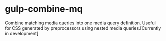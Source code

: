 gulp-combine-mq
===============

Combine matching media queries into one media query definition. Useful for CSS generated by preprocessors using nested media queries.[Currently in development]

